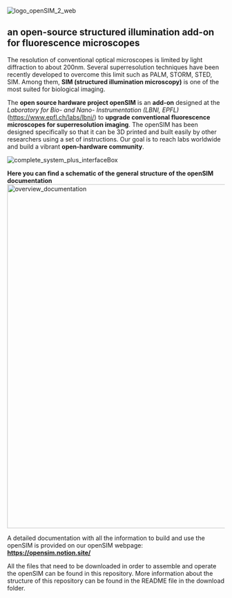 ![logo_openSIM_2_web](https://user-images.githubusercontent.com/86475520/212356701-c132e995-8311-4163-8fa1-5fb2befc1db8.jpg)

## an open-source structured illumination add-on for fluorescence microscopes

The resolution of conventional optical microscopes is limited by light diffraction to about 200nm. Several superresolution techniques have been recently developed to overcome this limit such as PALM, STORM, STED, SIM. Among them, **SIM (structured illumination microscopy)** is one of the most suited for biological imaging.

The **open source hardware project openSIM** is an **add-on** designed at the *Laboratory for Bio- and Nano- Instrumentation (LBNI, EPFL)* (https://www.epfl.ch/labs/lbni/) to **upgrade conventional fluorescence microscopes for superresolution imaging**. The openSIM has been designed specifically so that it can be 3D printed and built easily by other researchers using a set of instructions. Our goal is to reach labs worldwide and build a vibrant **open-hardware community**.


![complete_system_plus_interfaceBox](https://user-images.githubusercontent.com/86475520/212357468-83f90d43-9c7b-406f-bd18-69fa4d78f1af.jpeg)


**Here you can find a schematic of the general structure of the openSIM documentation**
<img width="797" alt="overview_documentation" src="https://github.com/EstherRaeth/openSIM_LBNI/assets/86475520/f833172e-2d4c-440c-aff6-8799e7cade40">


A detailed documentation with all the information to build and use the openSIM is provided on our openSIM webpage: 
**https://opensim.notion.site/**

All the files that need to be downloaded in order to assemble and operate the openSIM can be found in this repository. 
More information about the structure of this repository can be found in the README file in the download folder. 



